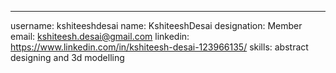 ---
username: kshiteeshdesai
name: KshiteeshDesai
designation: Member
email: kshiteesh.desai@gmail.com
linkedin: https://www.linkedin.com/in/kshiteesh-desai-123966135/
skills: abstract designing and 3d modelling
